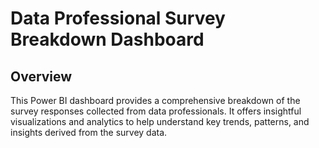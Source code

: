 
# Data Professional Survey Breakdown Dashboard

## Overview

This Power BI dashboard provides a comprehensive breakdown of the survey responses collected from data professionals. It offers insightful visualizations and analytics to help understand key trends, patterns, and insights derived from the survey data.


